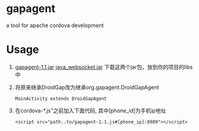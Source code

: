 gapagent
========

a tool for apache cordova development

# Usage

1. [gapagent-1.1.jar](http://pan.baidu.com/share/link?shareid=214862&uk=1578018496) [java_websocket.jar](http://pan.baidu.com/share/link?shareid=214863&uk=1578018496)
   下载这两个jar包，放到你的项目的libs中

2. 将原来继承DroidGap改为继承org.gapagent.DroidGapAgent

   `MainActivity extends DroidGapAgent`

3. 在cordova-*.js"之前加入下面代码, 其中[phone_id]为手机ip地址

   `<script src="path..to/gapagent-1.1.js#[phone_ip]:8989"></script>`
